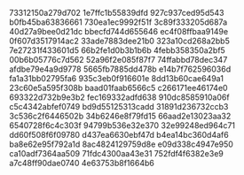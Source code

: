 73312150a279d702
1e7ffc1b55839dfd
927c937ced95d543
b0fb45ba63836661
730ea1ec9992f51f
3c89f333205d687a
40d27a9bee0d21dc
bbecfd744d655646
ec4f08ffbaa9149e
0f607d3517914ac2
33ade7883dee21b0
323a10cd268a2bb5
7e27231f433601d5
66b2fe1d0b3b1b6b
4febb358350a2bf5
00b6b05776c7d562
52a96f2e085f87f7
74ffabbd78dec347
afdbe79e4a9d9778
5665fb7885dd478b
e14b7f762596036d
fa1a31bb02795fa6
935c3eb0f916601e
8dd13b60cae649a1
23c60e5a595f308b
baad01faab6566c5
c266171ee46174e0
693322d732b9e3b2
fec169332adfd638
910dc8585910a06f
c5c4342abfef0749
bd9d55125313cadd
31891d236732ccb3
3c536c2f6446502b
34b6246e8f79fd15
66aad2e13023aa32
6540728f6c4c303f
94799b536e32e370
32e99248ed964c71
dd60f508f6f09780
d437ea6630ebf47d
b4ea14bc360d4af6
ba8e62e95f792a1d
8ac4824129759d8e
e09d338c4947e950
ca10adf7364aa509
71fdc4300aa43e31
752fdf4f6382e3e9
a7c48ff90dae0740
4e63753b8f1664b6

